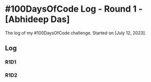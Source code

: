# #100DaysOfCode Log - Round 1 - [Abhideep Das]

The log of my #100DaysOfCode challenge. Started on [July 12, 2023].

## Log

### R1D1 


### R1D2
